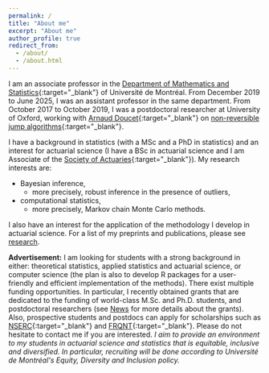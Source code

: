 ```yaml
---
permalink: /
title: "About me"
excerpt: "About me"
author_profile: true
redirect_from: 
  - /about/
  - /about.html
---
```


I am an associate professor in the [Department of Mathematics and Statistics](https://dms.umontreal.ca/en/){:target="_blank"} of Université de Montréal. From December 2019 to June 2025, I was an assistant professor in the same department. From October 2017 to October 2019, I was a postdoctoral researcher at University of Oxford, working with [Arnaud Doucet](http://www.stats.ox.ac.uk/~doucet/){:target="_blank"} on [non-reversible jump algorithms](https://arxiv.org/abs/1911.01340){:target="_blank"}. 

I have a background in statistics (with a MSc and a PhD in statistics) and an interest for actuarial science (I have a BSc in actuarial science and I am Associate of the [Society of Actuaries](https://www.soa.org){:target="_blank"}). My research interests are:
* Bayesian inference,
	* more precisely, robust inference in the presence of outliers, 
* computational statistics,
	* more precisely, Markov chain Monte Carlo methods.

I also have an interest for the application of the methodology I develop in actuarial science. For a list of my preprints and publications, please see [research](https://philippegagnonphd.github.io/website/research/).

**Advertisement:** I am looking for students with a strong background in either: theoretical statistics, applied statistics and actuarial science, or computer science (the plan is also to develop R packages for a user-friendly and efficient implementation of the methods). There exist multiple funding opportunities. In particular, I recently obtained grants that are dedicated to the funding of world-class M.Sc. and Ph.D. students, and postdoctoral researchers (see [News](https://philippegagnonphd.github.io/website/news/) for more details about the grants). Also, prospective students and postdocs can apply for scholarships such as [NSERC](http://www.nserc-crsng.gc.ca/){:target="_blank"} and [FRQNT](http://www.frqnt.gouv.qc.ca/en/accueil){:target="_blank"}. Please do not hesitate to contact me if you are interested. *I aim to provide an environment to my students in actuarial science and statistics that is equitable, inclusive and diversified. In particular, recruiting will be done according to Université de Montréal's Equity, Diversity and Inclusion policy.*